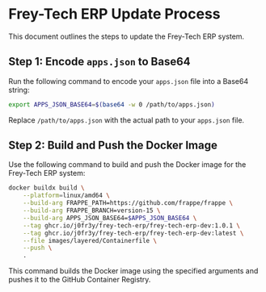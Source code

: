 
# Frey-Tech ERP Update Process

This document outlines the steps to update the Frey-Tech ERP system.

## Step 1: Encode `apps.json` to Base64

Run the following command to encode your `apps.json` file into a Base64 string:

```bash
export APPS_JSON_BASE64=$(base64 -w 0 /path/to/apps.json)
```

Replace `/path/to/apps.json` with the actual path to your `apps.json` file.

## Step 2: Build and Push the Docker Image

Use the following command to build and push the Docker image for the Frey-Tech ERP system:

```bash
docker buildx build \
    --platform=linux/amd64 \
    --build-arg FRAPPE_PATH=https://github.com/frappe/frappe \
    --build-arg FRAPPE_BRANCH=version-15 \
    --build-arg APPS_JSON_BASE64=$APPS_JSON_BASE64 \
    --tag ghcr.io/j0fr3y/frey-tech-erp/frey-tech-erp-dev:1.0.1 \
    --tag ghcr.io/j0fr3y/frey-tech-erp/frey-tech-erp-dev:latest \
    --file images/layered/Containerfile \
    --push \
    .
```

This command builds the Docker image using the specified arguments and pushes it to the GitHub Container Registry.
